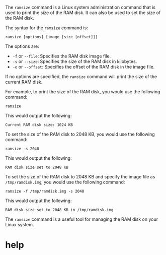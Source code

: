 The `ramsize` command is a Linux system administration command that is used to print the size of the RAM disk. It can also be used to set the size of the RAM disk.

The syntax for the `ramsize` command is:

```
ramsize [options] [image [size [offset]]]
```

The options are:

* `-f` or `--file`: Specifies the RAM disk image file.
* `-s` or `--size`: Specifies the size of the RAM disk in kilobytes.
* `-o` or `--offset`: Specifies the offset of the RAM disk in the image file.

If no options are specified, the `ramsize` command will print the size of the current RAM disk.

For example, to print the size of the RAM disk, you would use the following command:

```
ramsize
```

This would output the following:

```
Current RAM disk size: 1024 KB
```

To set the size of the RAM disk to 2048 KB, you would use the following command:

```
ramsize -s 2048
```

This would output the following:

```
RAM disk size set to 2048 KB
```

To set the size of the RAM disk to 2048 KB and specify the image file as `/tmp/ramdisk.img`, you would use the following command:

```
ramsize -f /tmp/ramdisk.img -s 2048
```

This would output the following:

```
RAM disk size set to 2048 KB in /tmp/ramdisk.img
```

The `ramsize` command is a useful tool for managing the RAM disk on your Linux system.




# help 

```

```
